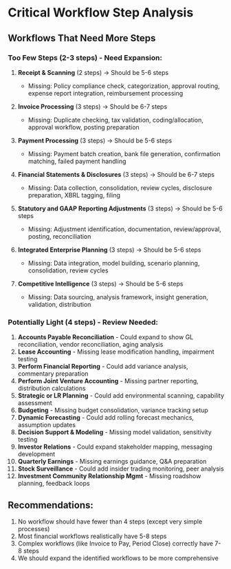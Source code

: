 # Critical Workflow Step Analysis

## Workflows That Need More Steps

### Too Few Steps (2-3 steps) - Need Expansion:
1. **Receipt & Scanning** (2 steps) → Should be 5-6 steps
   - Missing: Policy compliance check, categorization, approval routing, expense report integration, reimbursement processing
   
2. **Invoice Processing** (3 steps) → Should be 6-7 steps  
   - Missing: Duplicate checking, tax validation, coding/allocation, approval workflow, posting preparation
   
3. **Payment Processing** (3 steps) → Should be 5-6 steps
   - Missing: Payment batch creation, bank file generation, confirmation matching, failed payment handling
   
4. **Financial Statements & Disclosures** (3 steps) → Should be 6-7 steps
   - Missing: Data collection, consolidation, review cycles, disclosure preparation, XBRL tagging, filing
   
5. **Statutory and GAAP Reporting Adjustments** (3 steps) → Should be 5-6 steps
   - Missing: Adjustment identification, documentation, review/approval, posting, reconciliation
   
6. **Integrated Enterprise Planning** (3 steps) → Should be 5-6 steps
   - Missing: Data integration, model building, scenario planning, consolidation, review cycles
   
7. **Competitive Intelligence** (3 steps) → Should be 5-6 steps
   - Missing: Data sourcing, analysis framework, insight generation, validation, distribution

### Potentially Light (4 steps) - Review Needed:
1. **Accounts Payable Reconciliation** - Could expand to show GL reconciliation, vendor reconciliation, aging analysis
2. **Lease Accounting** - Missing lease modification handling, impairment testing
3. **Perform Financial Reporting** - Could add variance analysis, commentary preparation
4. **Perform Joint Venture Accounting** - Missing partner reporting, distribution calculations
5. **Strategic or LR Planning** - Could add environmental scanning, capability assessment
6. **Budgeting** - Missing budget consolidation, variance tracking setup
7. **Dynamic Forecasting** - Could add rolling forecast mechanics, assumption updates
8. **Decision Support & Modeling** - Missing model validation, sensitivity testing
9. **Investor Relations** - Could expand stakeholder mapping, messaging development
10. **Quarterly Earnings** - Missing earnings guidance, Q&A preparation
11. **Stock Surveillance** - Could add insider trading monitoring, peer analysis
12. **Investment Community Relationship Mgmt** - Missing roadshow planning, feedback loops

## Recommendations:
1. No workflow should have fewer than 4 steps (except very simple processes)
2. Most financial workflows realistically have 5-8 steps
3. Complex workflows (like Invoice to Pay, Period Close) correctly have 7-8 steps
4. We should expand the identified workflows to be more comprehensive 